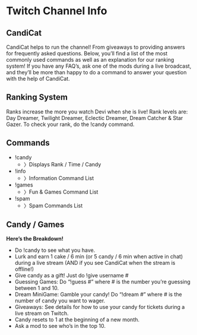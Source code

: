 # Twitch Channel Info

## CandiCat

CandiCat helps to run the channel! From giveaways to providing answers for
frequently asked questions. Below, you’ll find a list of the most commonly
used commands as well as an explanation for our ranking system! If you have
any FAQ’s, ask one of the mods during a live broadcast, and they’ll be more
than happy to do a command to answer your question with the help of CandiCat.

## Ranking System

Ranks increase the more you watch Devi when she is live! Rank levels are: Day Dreamer, Twilight Dreamer, Eclectic Dreamer, Dream Catcher & Star Gazer. To check your rank,
do the !candy command.

## Commands
* !candy
  - 〉Displays Rank / Time / Candy
* !info
  - 〉Information Command List
* !games
  - 〉Fun & Games Command List
* !spam
  - 〉Spam Commands List

## Candy / Games
**Here’s the Breakdown!**

* Do !candy to see what you have.
* Lurk and earn 1 cake / 6 min (or 5 candy / 6 min when active in chat) during
  a live stream (AND if you see CandiCat when the stream is offline!)
* Give candy as a gift! Just do !give username #
* Guessing Games: Do “!guess #” where # is the number you’re guessing
  between 1 and 10.
* Dream MiniGame: Gamble your candy! Do “!dream #” where # is the number of candy
  you want to wager.
* Giveaways: See details for how to use your candy for tickets
 during a live stream on Twitch.
* Candy resets to 1 at the beginning of a new month.
* Ask a mod to see who’s in the top 10.

